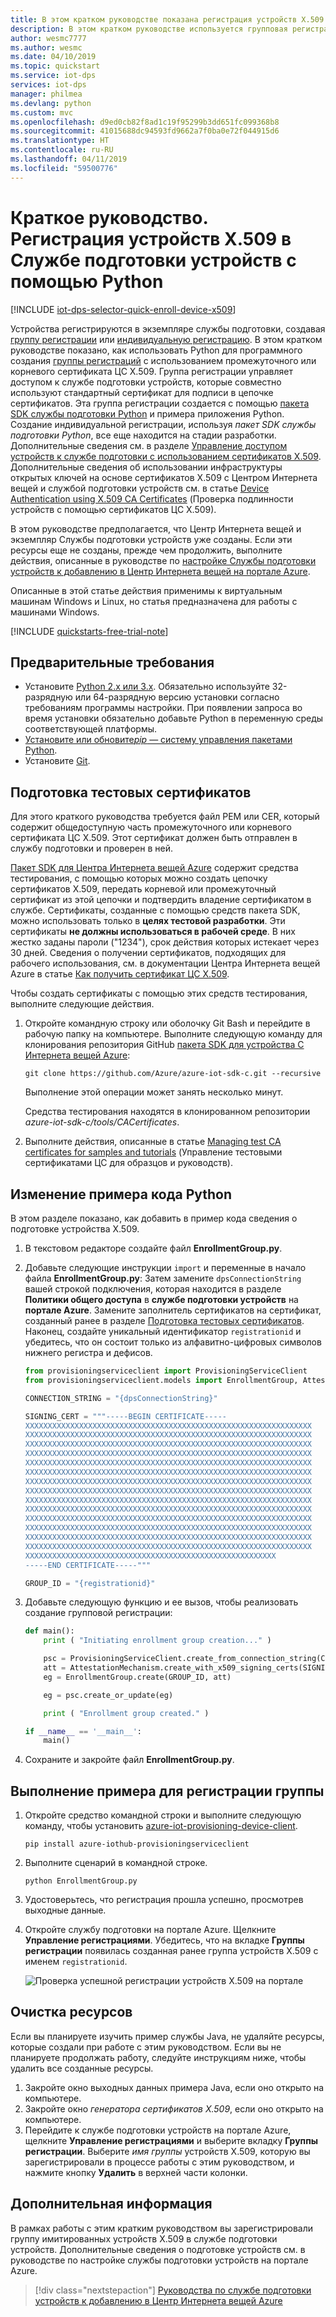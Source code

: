 ```yaml
---
title: В этом кратком руководстве показана регистрация устройств X.509 в Службе подготовки устройств Azure с помощью Python | Документация Майкрософт
description: В этом кратком руководстве используется групповая регистрация. В этом кратком руководстве описана регистрация устройств X.509 в Службе подготовки устройств к добавлению в Центр Интернета вещей Azure с помощью Python
author: wesmc7777
ms.author: wesmc
ms.date: 04/10/2019
ms.topic: quickstart
ms.service: iot-dps
services: iot-dps
manager: philmea
ms.devlang: python
ms.custom: mvc
ms.openlocfilehash: d9ed0cb82f8ad1c19f95299b3dd651fc099368b8
ms.sourcegitcommit: 41015688dc94593fd9662a7f0ba0e72f044915d6
ms.translationtype: HT
ms.contentlocale: ru-RU
ms.lasthandoff: 04/11/2019
ms.locfileid: "59500776"
---
```

# <a name="quickstart-enroll-x509-devices-to-the-device-provisioning-service-using-python"></a>Краткое руководство. Регистрация устройств X.509 в Службе подготовки устройств с помощью Python

[!INCLUDE [iot-dps-selector-quick-enroll-device-x509](../../includes/iot-dps-selector-quick-enroll-device-x509.md)]

Устройства регистрируются в экземпляре службы подготовки, создавая [группу регистрации](concepts-service.md#enrollment-group) или [индивидуальную регистрацию](concepts-service.md#individual-enrollment). В этом кратком руководстве показано, как использовать Python для программного создания [группы регистраций](concepts-service.md#enrollment-group) с использованием промежуточного или корневого сертификата ЦС X.509. Группа регистрации управляет доступом к службе подготовки устройств, которые совместно используют стандартный сертификат для подписи в цепочке сертификатов. Эта группа регистрации создается с помощью [пакета SDK службы подготовки Python](https://github.com/Azure/azure-iot-sdk-python/tree/master/provisioning_service_client) и примера приложения Python. Создание индивидуальной регистрации, используя *пакет SDK службы подготовки Python*, все еще находится на стадии разработки. Дополнительные сведения см. в разделе [Управление доступом устройств к службе подготовки с использованием сертификатов X.509](./concepts-security.md#controlling-device-access-to-the-provisioning-service-with-x509-certificates). Дополнительные сведения об использовании инфраструктуры открытых ключей на основе сертификатов X.509 с Центром Интернета вещей и службой подготовки устройств см. в статье [Device Authentication using X.509 CA Certificates](https://docs.microsoft.com/azure/iot-hub/iot-hub-x509ca-overview) (Проверка подлинности устройств с помощью сертификатов ЦС X.509).

В этом руководстве предполагается, что Центр Интернета вещей и экземпляр Службы подготовки устройств уже созданы. Если эти ресурсы еще не созданы, прежде чем продолжить, выполните действия, описанные в руководстве по [настройке Службы подготовки устройств к добавлению в Центр Интернета вещей на портале Azure](./quick-setup-auto-provision.md).

Описанные в этой статье действия применимы к виртуальным машинам Windows и Linux, но статья предназначена для работы с машинами Windows.

[!INCLUDE [quickstarts-free-trial-note](../../includes/quickstarts-free-trial-note.md)]


## <a name="prerequisites"></a>Предварительные требования

- Установите [Python 2.x или 3.x](https://www.python.org/downloads/). Обязательно используйте 32-разрядную или 64-разрядную версию установки согласно требованиям программы настройки. При появлении запроса во время установки обязательно добавьте Python в переменную среды соответствующей платформы.
- [Установите или обновите*pip* — систему управления пакетами Python](https://pip.pypa.io/en/stable/installing/).
- Установите [Git](https://git-scm.com/download/).



## <a name="prepare-test-certificates"></a>Подготовка тестовых сертификатов

Для этого краткого руководства требуется файл PEM или CER, который содержит общедоступную часть промежуточного или корневого сертификата ЦС X.509. Этот сертификат должен быть отправлен в службу подготовки и проверен в ней. 

[Пакет SDK для Центра Интернета вещей Azure](https://github.com/Azure/azure-iot-sdk-c) содержит средства тестирования, с помощью которых можно создать цепочку сертификатов X.509, передать корневой или промежуточный сертификат из этой цепочки и подтвердить владение сертификатом в службе. Сертификаты, созданные с помощью средств пакета SDK, можно использовать только в **целях тестовой разработки**. Эти сертификаты **не должны использоваться в рабочей среде**. В них жестко заданы пароли ("1234"), срок действия которых истекает через 30 дней. Сведения о получении сертификатов, подходящих для рабочего использования, см. в документации Центра Интернета вещей Azure в статье [Как получить сертификат ЦС X.509](https://docs.microsoft.com/azure/iot-hub/iot-hub-x509ca-overview#how-to-get-an-x509-ca-certificate).

Чтобы создать сертификаты с помощью этих средств тестирования, выполните следующие действия. 
 
1. Откройте командную строку или оболочку Git Bash и перейдите в рабочую папку на компьютере. Выполните следующую команду для клонирования репозитория GitHub [пакета SDK для устройства C Интернета вещей Azure](https://github.com/Azure/azure-iot-sdk-c):
    
   ```cmd/sh
   git clone https://github.com/Azure/azure-iot-sdk-c.git --recursive
   ```

   Выполнение этой операции может занять несколько минут.

   Средства тестирования находятся в клонированном репозитории *azure-iot-sdk-c/tools/CACertificates*.    

2. Выполните действия, описанные в статье [Managing test CA certificates for samples and tutorials](https://github.com/Azure/azure-iot-sdk-c/blob/master/tools/CACertificates/CACertificateOverview.md) (Управление тестовыми сертификатами ЦС для образцов и руководств). 


## <a name="modify-the-python-sample-code"></a>Изменение примера кода Python

В этом разделе показано, как добавить в пример кода сведения о подготовке устройства X.509. 

1. В текстовом редакторе создайте файл **EnrollmentGroup.py**.

1. Добавьте следующие инструкции `import` и переменные в начало файла **EnrollmentGroup.py**: Затем замените `dpsConnectionString` вашей строкой подключения, которая находится в разделе **Политики общего доступа** в **службе подготовки устройств** на **портале Azure**. Замените заполнитель сертификатов на сертификат, созданный ранее в разделе [Подготовка тестовых сертификатов](quick-enroll-device-x509-python.md#prepare-test-certificates). Наконец, создайте уникальный идентификатор `registrationid` и убедитесь, что он состоит только из алфавитно-цифровых символов нижнего регистра и дефисов.  
   
    ```python
    from provisioningserviceclient import ProvisioningServiceClient
    from provisioningserviceclient.models import EnrollmentGroup, AttestationMechanism

    CONNECTION_STRING = "{dpsConnectionString}"

    SIGNING_CERT = """-----BEGIN CERTIFICATE-----
    XXXXXXXXXXXXXXXXXXXXXXXXXXXXXXXXXXXXXXXXXXXXXXXXXXXXXXXXXXXXXXXX
    XXXXXXXXXXXXXXXXXXXXXXXXXXXXXXXXXXXXXXXXXXXXXXXXXXXXXXXXXXXXXXXX
    XXXXXXXXXXXXXXXXXXXXXXXXXXXXXXXXXXXXXXXXXXXXXXXXXXXXXXXXXXXXXXXX
    XXXXXXXXXXXXXXXXXXXXXXXXXXXXXXXXXXXXXXXXXXXXXXXXXXXXXXXXXXXXXXXX
    XXXXXXXXXXXXXXXXXXXXXXXXXXXXXXXXXXXXXXXXXXXXXXXXXXXXXXXXXXXXXXXX
    XXXXXXXXXXXXXXXXXXXXXXXXXXXXXXXXXXXXXXXXXXXXXXXXXXXXXXXXXXXXXXXX
    XXXXXXXXXXXXXXXXXXXXXXXXXXXXXXXXXXXXXXXXXXXXXXXXXXXXXXXXXXXXXXXX
    XXXXXXXXXXXXXXXXXXXXXXXXXXXXXXXXXXXXXXXXXXXXXXXXXXXXXXXXXXXXXXXX
    XXXXXXXXXXXXXXXXXXXXXXXXXXXXXXXXXXXXXXXXXXXXXXXXXXXXXXXXXXXXXXXX
    XXXXXXXXXXXXXXXXXXXXXXXXXXXXXXXXXXXXXXXXXXXXXXXXXXXXXXXXXXXXXXXX
    XXXXXXXXXXXXXXXXXXXXXXXXXXXXXXXXXXXXXXXXXXXXXXXXXXXXXXXXXXXXXXXX
    XXXXXXXXXXXXXXXXXXXXXXXXXXXXXXXXXXXXXXXXXXXXXXXXXXXXXXXXXXXXXXXX
    XXXXXXXXXXXXXXXXXXXXXXXXXXXXXXXXXXXXXXXXXXXXXXXXXXXXXXXXXXXXXXXX
    XXXXXXXXXXXXXXXXXXXXXXXXXXXXXXXXXXXXXXXXXXXXXXXXXXXXXXXXXXXXXXXX
    XXXXXXXXXXXXXXXXXXXXXXXXXXXXXXXXXXXXXXXXXXXXXXXXXXXXXXXX
    -----END CERTIFICATE-----"""

    GROUP_ID = "{registrationid}"
    ```

1. Добавьте следующую функцию и ее вызов, чтобы реализовать создание групповой регистрации:
   
    ```python
    def main():
        print ( "Initiating enrollment group creation..." )

        psc = ProvisioningServiceClient.create_from_connection_string(CONNECTION_STRING)
        att = AttestationMechanism.create_with_x509_signing_certs(SIGNING_CERT)
        eg = EnrollmentGroup.create(GROUP_ID, att)

        eg = psc.create_or_update(eg)
    
        print ( "Enrollment group created." )

    if __name__ == '__main__':
        main()
    ```

1. Сохраните и закройте файл **EnrollmentGroup.py**.
 

## <a name="run-the-sample-group-enrollment"></a>Выполнение примера для регистрации группы

1. Откройте средство командной строки и выполните следующую команду, чтобы установить [azure-iot-provisioning-device-client](https://pypi.org/project/azure-iot-provisioning-device-client).

    ```cmd/sh
    pip install azure-iothub-provisioningserviceclient    
    ```

2. Выполните сценарий в командной строке.

    ```cmd/sh
    python EnrollmentGroup.py
    ```

3. Удостоверьтесь, что регистрация прошла успешно, просмотрев выходные данные.

4. Откройте службу подготовки на портале Azure. Щелкните **Управление регистрациями**. Убедитесь, что на вкладке **Группы регистрации** появилась созданная ранее группа устройств X.509 с именем `registrationid`. 

    ![Проверка успешной регистрации устройств X.509 на портале](./media/quick-enroll-device-x509-python/1.png)  


## <a name="clean-up-resources"></a>Очистка ресурсов
Если вы планируете изучить пример службы Java, не удаляйте ресурсы, которые создали при работе с этим руководством. Если вы не планируете продолжать работу, следуйте инструкциям ниже, чтобы удалить все созданные ресурсы.

1. Закройте окно выходных данных примера Java, если оно открыто на компьютере.
1. Закройте окно _генератора сертификатов X.509_, если оно открыто на компьютере.
1. Перейдите к службе подготовки устройств на портале Azure, щелкните **Управление регистрациями** и выберите вкладку **Группы регистрации**. Выберите *имя группы* устройств X.509, которую вы зарегистрировали в процессе работы с этим руководством, и нажмите кнопку **Удалить** в верхней части колонки.  


## <a name="next-steps"></a>Дополнительная информация
В рамках работы с этим кратким руководством вы зарегистрировали группу имитированных устройств X.509 в службе подготовки устройств. Дополнительные сведения о подготовке устройств см. в руководстве по настройке службы подготовки устройств на портале Azure. 

> [!div class="nextstepaction"]
> [Руководства по службе подготовки устройств к добавлению в Центр Интернета вещей Azure](./tutorial-set-up-cloud.md)
